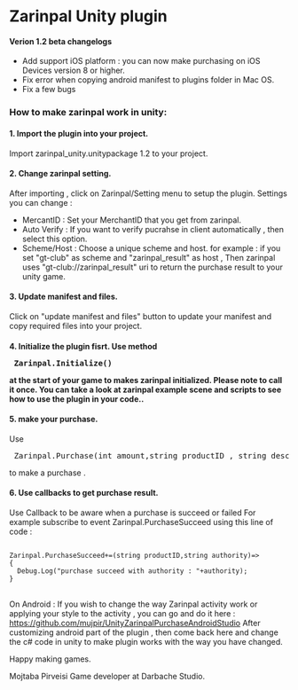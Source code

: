 <h1> Zarinpal Unity plugin </h1>


<h4>Verion 1.2 beta changelogs </h4>

  - Add support iOS platform : you can now make purchasing on iOS Devices version 8 or higher.
  - Fix error when copying android manifest to plugins folder in Mac OS.
  - Fix a few bugs


<h3>How to make zarinpal work in unity:</h3>

<h4>1. Import the plugin into your project.</h4>
Import zarinpal_unity.unitypackage 1.2 to your project.

<h4>2. Change zarinpal setting.</h4>

After importing , click on Zarinpal/Setting menu to setup the plugin.
Settings you can change :
- MercantID : Set your MerchantID that you get from zarinpal.
- Auto Verify : If you want to verify pucrahse in client automatically , then select this option.
- Scheme/Host : Choose a unique scheme and host.
for example : if you set "gt-club" as scheme and "zarinpal_result" as host ,
Then zarinpal uses "gt-club://zarinpal_result" uri to return the purchase result to your unity game.

<h4>3. Update manifest and files.</h4>
Click on "update manifest and files" button to update your manifest and copy required files into your project.

<h4>4. Initialize the plugin fisrt.
Use method <pre> Zarinpal.Initialize() </pre> at the start of your game to makes zarinpal initialized.
Please note to call it once.
You can take a look at zarinpal example scene and scripts to see how to use the plugin in your code..

<h4>5. make your purchase.</h4>
Use <pre> Zarinpal.Purchase(int amount,string productID , string desc) </pre> to make a purchase .

<h4>6. Use callbacks to get purchase result.</h4>
Use Callback to be aware when a purchase is succeed or failed
For example subscribe to event Zarinpal.PurchaseSucceed using this line of code :

<pre>
<code>
Zarinpal.PurchaseSucceed+=(string productID,string authority)=>
{
  Debug.Log("purchase succeed with authority : "+authority);
}
</code>
</pre>


On Android : If you wish to change the way Zarinpal activity work or applying your style to the activity , you can go and do it here :
https://github.com/mujpir/UnityZarinpalPurchaseAndroidStudio
After customizing android part of the plugin ,  then come back here and change the c# code in unity to make plugin works with the way you have changed.

Happy making games.

Mojtaba Pirveisi
Game developer at Darbache Studio.
